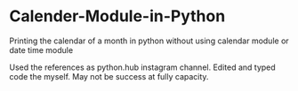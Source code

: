 # Calender-Module-in-Python
Printing the calendar of a month in python without using calendar module or date time module

Used the references as python.hub instagram channel. Edited and typed code the myself. May not be success at fully capacity.

